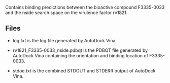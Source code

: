Contains binding predictions between the bioactive compound F3335-0033 and the nside search space on the virulence factor rv1821.

## Files

- log.txt is the log file generated by AutoDock Vina.

- rv1821_F3335-0033_nside.pdbqt is the PDBQT file generated by AutoDock Vina containing the orientation and binding location of F3335-0033.

- stdoe.txt is the combined STDOUT and STDERR output of AutoDock Vina.

